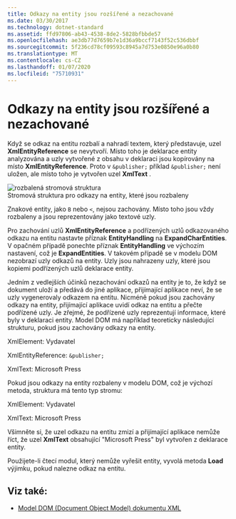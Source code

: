 ```yaml
---
title: Odkazy na entity jsou rozšířené a nezachované
ms.date: 03/30/2017
ms.technology: dotnet-standard
ms.assetid: ffd97806-ab43-4538-8de2-5828bfbbde57
ms.openlocfilehash: ae3db77d7659b7e1d36a9bccf7143f52c536dbbf
ms.sourcegitcommit: 5f236cd78cf09593c8945a7d753e0850e96a0b80
ms.translationtype: MT
ms.contentlocale: cs-CZ
ms.lasthandoff: 01/07/2020
ms.locfileid: "75710931"
---
```

# <a name="entity-references-are-expanded-and-not-preserved"></a>Odkazy na entity jsou rozšířené a nezachované
Když se odkaz na entitu rozbalí a nahradí textem, který představuje, uzel **XmlEntityReference** se nevytvoří. Místo toho je deklarace entity analyzována a uzly vytvořené z obsahu v deklaraci jsou kopírovány na místo **XmlEntityReference**. Proto v `&publisher;` příklad `&publisher;` není uložen, ale místo toho je vytvořen uzel **XmlText** .  
  
 ![rozbalená stromová struktura](../../../../docs/standard/data/xml/media/xmlentityref-expanded-nodes.gif "xmlentityref_expanded_nodes")  
Stromová struktura pro odkazy na entity, které jsou rozbaleny  
  
 Znakové entity, jako `B` nebo `<`, nejsou zachovány. Místo toho jsou vždy rozbaleny a jsou reprezentovány jako textové uzly.  
  
 Pro zachování uzlů **XmlEntityReference** a podřízených uzlů odkazovaného odkazu na entitu nastavte příznak **EntityHandling** na **ExpandCharEntities**. V opačném případě ponechte příznak **EntityHandling** ve výchozím nastavení, což je **ExpandEntities**. V takovém případě se v modelu DOM nezobrazí uzly odkazů na entity. Uzly jsou nahrazeny uzly, které jsou kopiemi podřízených uzlů deklarace entity.  
  
 Jedním z vedlejších účinků nezachování odkazů na entity je to, že když se dokument uloží a předává do jiné aplikace, přijímající aplikace neví, že se uzly vygenerovaly odkazem na entitu. Nicméně pokud jsou zachovány odkazy na entity, přijímající aplikace uvidí odkaz na entitu a přečte podřízené uzly. Je zřejmé, že podřízené uzly reprezentují informace, které byly v deklaraci entity. Model DOM má například teoreticky následující strukturu, pokud jsou zachovány odkazy na entity.  
  
 XmlElement: Vydavatel  
  
 XmlEntityReference: `&publisher;`  
  
 XmlText: Microsoft Press  
  
 Pokud jsou odkazy na entity rozbaleny v modelu DOM, což je výchozí metoda, struktura má tento typ stromu:  
  
 XmlElement: Vydavatel  
  
 XmlText: Microsoft Press  
  
 Všimněte si, že uzel odkazu na entitu zmizí a přijímající aplikace nemůže říct, že uzel **XmlText** obsahující "Microsoft Press" byl vytvořen z deklarace entity.  
  
 Použijete-li čtecí modul, který nemůže vyřešit entity, vyvolá metoda **Load** výjimku, pokud nalezne odkaz na entitu.  
  
## <a name="see-also"></a>Viz také:

- [Model DOM (Document Object Model) dokumentu XML](../../../../docs/standard/data/xml/xml-document-object-model-dom.md)
